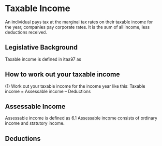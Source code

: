 # Taxable Income

An individual pays tax at the marginal tax rates on their taxable income for the year, companies pay corporate rates. It is the sum of all income, less deductions received.

## Legislative Background
Taxable income is defined in itaa97 as

## How to work out your taxable income
(1) Work out your taxable income for the income year like this: Taxable income = Assessable income – Deductions

## Assessable Income

Assessable income is defined as 6.1
Assessable income consists of ordinary income and statutory income.

## Deductions
